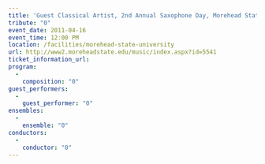 ```yaml
---
title: 'Guest Classical Artist, 2nd Annual Saxophone Day, Morehead State University'
tribute: "0"
event_date: 2011-04-16
event_time: 12:00 PM
location: /facilities/morehead-state-university
url: http://www2.moreheadstate.edu/music/index.aspx?id=5541
ticket_information_url: 
program: 
  -
    composition: "0"
guest_performers: 
  -
    guest_performer: "0"
ensembles: 
  -
    ensemble: "0"
conductors: 
  -
    conductor: "0"
---
```

